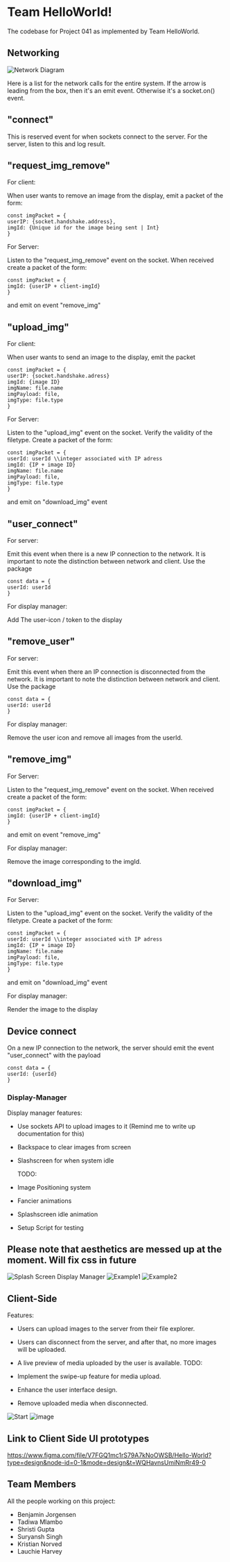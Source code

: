 # Team HelloWorld!
The codebase for Project 041 as implemented by Team HelloWorld.

## Networking

![Network Diagram](./documentation/Network_calls.png)

Here is a list for the network calls for the entire system. If the arrow is leading from the box, then it's an emit event. Otherwise it's a socket.on() event.

## "connect"
This is reserved event for when sockets connect to the server.
For the server, listen to this and log result.

## "request_img_remove"
For client:

When user wants to remove an image from the display, emit a packet of the form:
```
const imgPacket = {
userIP: {socket.handshake.address},
imgId: {Unique id for the image being sent | Int}
}
```
For Server:

Listen to the "request_img_remove" event on the socket. When received create a packet of the form:
```
const imgPacket = {
imgId: {userIP + client-imgId}
}
```
and emit on event "remove_img"

## "upload_img"
For client:

When user wants to send an image to the display, emit the packet
```
const imgPacket = {
userIP: {socket.handshake.adress}
imgId: {image ID}
imgName: file.name
imgPayload: file,
imgType: file.type
}
```
For Server:

Listen to the "upload_img" event on the socket. Verify the validity of the filetype.  Create a packet of the form:
```
const imgPacket = {
userId: userId \\integer associated with IP adress
imgId: {IP + image ID}
imgName: file.name
imgPayload: file,
imgType: file.type
}
```
and emit on "download_img" event

## "user_connect"
For server:

Emit this event when there is a new IP connection to the network. It is important to note the distinction between network and client. Use the package
```
const data = {
userId: userId
}
```

For display manager:

Add The user-icon / token to the display

## "remove_user"
For server:

Emit this event when there an IP connection is disconnected from the network. It is important to note the distinction between network and client. Use the package
```
const data = {
userId: userId
}
```

For display manager:

Remove the user icon and remove all images from the userId.

## "remove_img"
For Server:

Listen to the "request_img_remove" event on the socket. When received create a packet of the form:
```
const imgPacket = {
imgId: {userIP + client-imgId}
}
```
and emit on event "remove_img"

For display manager:

Remove the image corresponding to the imgId.

## "download_img"
For Server:

Listen to the "upload_img" event on the socket. Verify the validity of the filetype.  Create a packet of the form:
```
const imgPacket = {
userId: userId \\integer associated with IP adress
imgId: {IP + image ID}
imgName: file.name
imgPayload: file,
imgType: file.type
}
```
and emit on "download_img" event

For display manager:

Render the image to the display

## Device connect
On a new IP connection to the network, the server should emit the event "user_connect" with the payload
```
const data = {
userId: {userId}
}
```

### Display-Manager
Display manager features:
* Use sockets API to upload images to it (Remind me to write up documentation for this)
* Backspace to clear images from screen
* Slashscreen for when system idle

    TODO:
* Image Positioning system
* Fancier animations
* Splashscreen idle animation
* Setup Script for testing

## Please note that aesthetics are messed up at the moment. Will fix css in future

![Splash Screen Display Manager](./documentation/DOCS-display-manager/display-manager-splash.PNG)
![Example1](./documentation/DOCS-display-manager/example1.PNG)
![Example2](./documentation/DOCS-display-manager/example2.PNG)


## Client-Side
Features:
* Users can upload images to the server from their file explorer.
* Users can disconnect from the server, and after that, no more images will be uploaded.
* A live preview of media uploaded by the user is available.
  TODO:

* Implement the swipe-up feature for media upload.
* Enhance the user interface design.
* Remove uploaded media when disconnected.

![Start](./documentation\Client-start.png)
![image](./documentation\Client-image.png)


## Link to Client Side UI prototypes
https://www.figma.com/file/V7FGQ1mc1rS79A7kNoOWSB/Hello-World?type=design&node-id=0-1&mode=design&t=WQHavnsUmiNmRr49-0

## Team Members
All the people working on this project:
* Benjamin Jorgensen
* Tadiwa Mlambo
* Shristi Gupta
* Suryansh Singh
* Kristian Norved
* Lauchie Harvey


